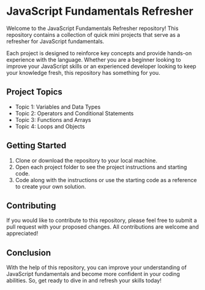 # JavaScript Fundamentals Refresher

Welcome to the JavaScript Fundamentals Refresher repository! This repository contains a collection of quick mini projects that serve as a refresher for JavaScript fundamentals.

Each project is designed to reinforce key concepts and provide hands-on experience with the language. Whether you are a beginner looking to improve your JavaScript skills or an experienced developer looking to keep your knowledge fresh, this repository has something for you.

## Project Topics

- Topic 1: Variables and Data Types
- Topic 2: Operators and Conditional Statements
- Topic 3: Functions and Arrays
- Topic 4: Loops and Objects

## Getting Started

1. Clone or download the repository to your local machine.
2. Open each project folder to see the project instructions and starting code.
3. Code along with the instructions or use the starting code as a reference to create your own solution.

## Contributing

If you would like to contribute to this repository, please feel free to submit a pull request with your proposed changes. All contributions are welcome and appreciated!

## Conclusion

With the help of this repository, you can improve your understanding of JavaScript fundamentals and become more confident in your coding abilities. So, get ready to dive in and refresh your skills today!
